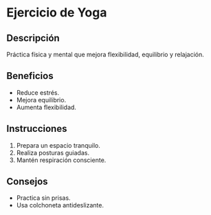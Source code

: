# Ejercicio de Yoga

## Descripción
Práctica física y mental que mejora flexibilidad, equilibrio y relajación.

## Beneficios
- Reduce estrés.
- Mejora equilibrio.
- Aumenta flexibilidad.

## Instrucciones
1. Prepara un espacio tranquilo.
2. Realiza posturas guiadas.
3. Mantén respiración consciente.

## Consejos
- Practica sin prisas.
- Usa colchoneta antideslizante.
